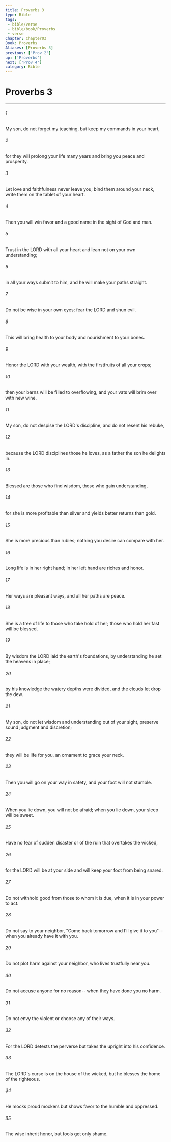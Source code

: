 ```yaml
---
title: Proverbs 3
type: Bible
tags:
 - bible/verse
 - bible/book/Proverbs
 - verse
Chapter: Chapter03
Book: Proverbs
Aliases: [Proverbs 3]
previous: ['Prov 2']
up: ['Proverbs']
next: ['Prov 4']
category: Bible
---
```

# Proverbs 3

***


###### 1 
My son, do not forget my teaching, but keep my commands in your heart, 

###### 2 
for they will prolong your life many years and bring you peace and prosperity. 

###### 3 
Let love and faithfulness never leave you; bind them around your neck, write them on the tablet of your heart. 

###### 4 
Then you will win favor and a good name in the sight of God and man. 

###### 5 
Trust in the LORD with all your heart and lean not on your own understanding; 

###### 6 
in all your ways submit to him, and he will make your paths straight. 

###### 7 
Do not be wise in your own eyes; fear the LORD and shun evil. 

###### 8 
This will bring health to your body and nourishment to your bones. 

###### 9 
Honor the LORD with your wealth, with the firstfruits of all your crops; 

###### 10 
then your barns will be filled to overflowing, and your vats will brim over with new wine. 

###### 11 
My son, do not despise the LORD's discipline, and do not resent his rebuke, 

###### 12 
because the LORD disciplines those he loves, as a father the son he delights in. 

###### 13 
Blessed are those who find wisdom, those who gain understanding, 

###### 14 
for she is more profitable than silver and yields better returns than gold. 

###### 15 
She is more precious than rubies; nothing you desire can compare with her. 

###### 16 
Long life is in her right hand; in her left hand are riches and honor. 

###### 17 
Her ways are pleasant ways, and all her paths are peace. 

###### 18 
She is a tree of life to those who take hold of her; those who hold her fast will be blessed. 

###### 19 
By wisdom the LORD laid the earth's foundations, by understanding he set the heavens in place; 

###### 20 
by his knowledge the watery depths were divided, and the clouds let drop the dew. 

###### 21 
My son, do not let wisdom and understanding out of your sight, preserve sound judgment and discretion; 

###### 22 
they will be life for you, an ornament to grace your neck. 

###### 23 
Then you will go on your way in safety, and your foot will not stumble. 

###### 24 
When you lie down, you will not be afraid; when you lie down, your sleep will be sweet. 

###### 25 
Have no fear of sudden disaster or of the ruin that overtakes the wicked, 

###### 26 
for the LORD will be at your side and will keep your foot from being snared. 

###### 27 
Do not withhold good from those to whom it is due, when it is in your power to act. 

###### 28 
Do not say to your neighbor, "Come back tomorrow and I'll give it to you"-- when you already have it with you. 

###### 29 
Do not plot harm against your neighbor, who lives trustfully near you. 

###### 30 
Do not accuse anyone for no reason-- when they have done you no harm. 

###### 31 
Do not envy the violent or choose any of their ways. 

###### 32 
For the LORD detests the perverse but takes the upright into his confidence. 

###### 33 
The LORD's curse is on the house of the wicked, but he blesses the home of the righteous. 

###### 34 
He mocks proud mockers but shows favor to the humble and oppressed. 

###### 35 
The wise inherit honor, but fools get only shame. 
